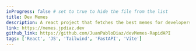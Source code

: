 ```yaml
---
inProgress: false # set to true to hide the file from the list
title: Dev Memes
description: A react project that fetches the best memes for developers.
link: https://memes.jpdiaz.dev
github_link: https://github.com/JuanPabloDiaz/devMemes-RapidAPI
tags: ['React', 'JS', 'Tailwind', 'FastAPI', 'Vite']
---
```

